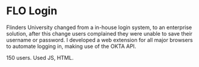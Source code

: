 # FLO Login

Flinders University changed from a in-house login system, to an enterprise solution, after this change users complained they were unable to save their username or password. I developed a web extension for all major browsers to automate logging in, making use of the OKTA API.

150 users. Used JS, HTML.
